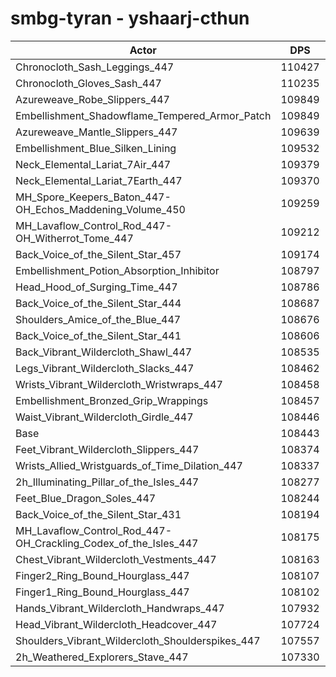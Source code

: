 # smbg-tyran - yshaarj-cthun
| Actor | DPS | Increase |
|---|:---:|:---:|
|Chronocloth_Sash_Leggings_447|110427|1.83%|
|Chronocloth_Gloves_Sash_447|110235|1.65%|
|Azureweave_Robe_Slippers_447|109849|1.30%|
|Embellishment_Shadowflame_Tempered_Armor_Patch|109849|1.30%|
|Azureweave_Mantle_Slippers_447|109639|1.10%|
|Embellishment_Blue_Silken_Lining|109532|1.00%|
|Neck_Elemental_Lariat_7Air_447|109379|0.86%|
|Neck_Elemental_Lariat_7Earth_447|109370|0.85%|
|MH_Spore_Keepers_Baton_447-OH_Echos_Maddening_Volume_450|109259|0.75%|
|MH_Lavaflow_Control_Rod_447-OH_Witherrot_Tome_447|109212|0.71%|
|Back_Voice_of_the_Silent_Star_457|109174|0.67%|
|Embellishment_Potion_Absorption_Inhibitor|108797|0.33%|
|Head_Hood_of_Surging_Time_447|108786|0.32%|
|Back_Voice_of_the_Silent_Star_444|108687|0.23%|
|Shoulders_Amice_of_the_Blue_447|108676|0.21%|
|Back_Voice_of_the_Silent_Star_441|108606|0.15%|
|Back_Vibrant_Wildercloth_Shawl_447|108535|0.08%|
|Legs_Vibrant_Wildercloth_Slacks_447|108462|0.02%|
|Wrists_Vibrant_Wildercloth_Wristwraps_447|108458|0.01%|
|Embellishment_Bronzed_Grip_Wrappings|108457|0.01%|
|Waist_Vibrant_Wildercloth_Girdle_447|108446|0.00%|
|Base|108443|0.00%|
|Feet_Vibrant_Wildercloth_Slippers_447|108374|-0.06%|
|Wrists_Allied_Wristguards_of_Time_Dilation_447|108337|-0.10%|
|2h_Illuminating_Pillar_of_the_Isles_447|108277|-0.15%|
|Feet_Blue_Dragon_Soles_447|108244|-0.18%|
|Back_Voice_of_the_Silent_Star_431|108194|-0.23%|
|MH_Lavaflow_Control_Rod_447-OH_Crackling_Codex_of_the_Isles_447|108175|-0.25%|
|Chest_Vibrant_Wildercloth_Vestments_447|108163|-0.26%|
|Finger2_Ring_Bound_Hourglass_447|108107|-0.31%|
|Finger1_Ring_Bound_Hourglass_447|108102|-0.31%|
|Hands_Vibrant_Wildercloth_Handwraps_447|107932|-0.47%|
|Head_Vibrant_Wildercloth_Headcover_447|107724|-0.66%|
|Shoulders_Vibrant_Wildercloth_Shoulderspikes_447|107557|-0.82%|
|2h_Weathered_Explorers_Stave_447|107330|-1.03%|
